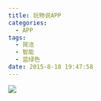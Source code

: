 ```yaml
---
title: 玩物说APP
categories:
  - APP
tags:
  - 简洁
  - 智能
  - 蓝绿色
date: 2015-8-18 19:47:58
---
```

<image src="http://wx3.sinaimg.cn/large/005YECPzly1flmj35tc5ej30ku43hkjl.jpg" />
